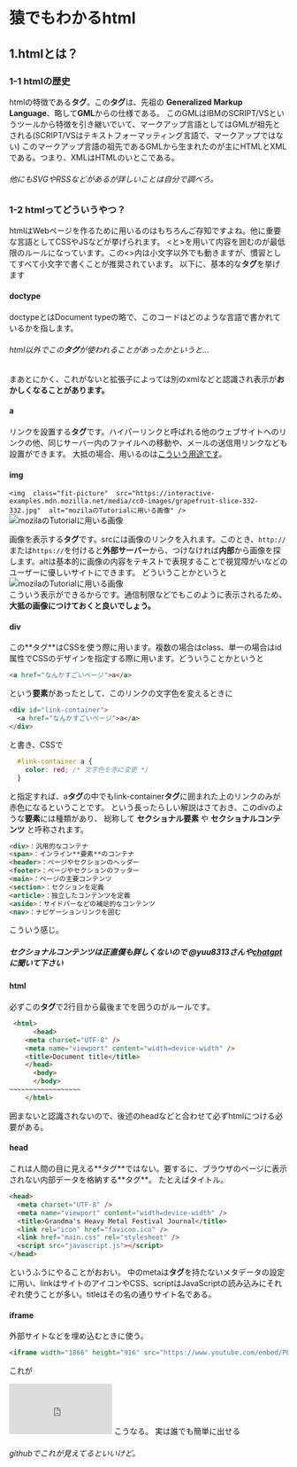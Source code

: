# 猿でもわかるhtml
## 1.htmlとは？
### 1-1 htmlの歴史
htmlの特徴である****タグ****。この**タグ**は、先祖の **Generalized Markup Language**、略して**GML**からの仕様である。
このGMLはIBMのSCRIPT/VSというツールから特徴を引き継いでいて、マークアップ言語としてはGMLが祖先とされる(SCRIPT/VSはテキストフォーマッティング言語で、マークアップではない)
このマークアップ言語の祖先であるGMLから生まれたのが主にHTMLとXMLである。つまり、XMLはHTMLのいとこである。
###### 他にもSVGやRSSなどがあるが詳しいことは自分で調べろ。
### 1-2 htmlってどういうやつ？
htmlはWebページを作るために用いるのはもちろんご存知ですよね。他に重要な言語としてCSSやJSなどが挙げられます。
<と>を用いて内容を囲むのが最低限のルールになっています。この<>内は小文字以外でも動きますが、慣習としてすべて小文字で書くことが推奨されています。
以下に、基本的な**タグ**を挙げます

#### doctype
<!doctype html>
doctypeとはDocument typeの略で、このコードはどのような言語で書かれているかを指します。
###### html以外でこの**タグ**が使われることがあったかというと...
まあとにかく、これがないと拡張子によっては別のxmlなどと認識され表示が**おかしくなることがあります。**

#### a
<a href=""></a>
リンクを設置する**タグ**です。ハイパーリンクと呼ばれる他のウェブサイトへのリンクの他、同じサーバー内のファイルへの移動や、メールの送信用リンクなども設置ができます。
大抵の場合、用いるのは[こういう用途です](https://google.com)。

#### img
```<img  class="fit-picture"  src="https://interactive-examples.mdn.mozilla.net/media/cc0-images/grapefruit-slice-332-332.jpg"  alt="mozilaのTutorialに用いる画像" />```
<img  class="fit-picture"  src="https://interactive-examples.mdn.mozilla.net/media/cc0-images/grapefruit-slice-332-332.jpg"  alt="mozilaのTutorialに用いる画像" />

画像を表示する**タグ**です。srcには画像のリンクを入れます。このとき、`http://`または`https://`を付けると**外部サーバー**から、つけなければ**内部**から画像を探します。altは基本的に画像の内容をテキストで表現することで視覚障がいなどのユーザーに優しいサイトにできます。
どういうことかというと<br>
<img  class="fit-picture"  src=""  alt="mozilaのTutorialに用いる画像" />
<br>こういう表示ができるからです。通信制限などでもこのように表示されるため、**大抵の画像につけておくと良いでしょう。**

#### div
<div></div>
この**タグ**はCSSを使う際に用います。複数の場合はclass、単一の場合はid属性でCSSのデザインを指定する際に用います。どういうことかというと

```html
<a href="なんかすごいページ">a</a>
```
という**要素**があったとして、このリンクの文字色を変えるときに
```html
<div id="link-container">
  <a href="なんかすごいページ">a</a>
</div>
```
と書き、CSSで
```css
  #link-container a {
    color: red; /* 文字色を赤に変更 */
  }
```
と指定すれば、a**タグ**の中でもlink-container**タグ**に囲まれた上のリンクのみが赤色になるということです。
という長ったらしい解説はさておき、このdivのような**要素**には種類があり、
総称して **セクショナル要素** や **セクショナルコンテンツ** と呼称されます。

```html
<div>：汎用的なコンテナ
<span>：インライン**要素**のコンテナ
<header>：ページやセクションのヘッダー
<footer>：ページやセクションのフッター
<main>：ページの主要コンテンツ
<section>：セクションを定義
<article>：独立したコンテンツを定義
<aside>：サイドバーなどの補足的なコンテンツ
<nav>：ナビゲーションリンクを囲む
```
こういう感じ。
##### セクショナルコンテンツは正直僕も詳しくないので @yuu8313さんや[chatgpt](https://chat.com)に聞いて下さい
####  html
必ずこの**タグ**で2行目から最後までを囲うのがルールです。

```html
 <html>
      <head>
    <meta charset="UTF-8" />
    <meta name="viewport" content="width=device-width" />
    <title>Document title</title>
    </head>
      <body>
      </body>
~~~~~~~~~~~~~~~~~~
    </html>
```
囲まないと認識されないので、後述のheadなどと合わせて必ずhtmlにつける必要がある。
#### head
<head>
これは人間の目に見える**タグ**ではない。要するに、ブラウザのページに表示されない内部データを格納する**タグ**。
たとえばタイトル。

```html
<head>
  <meta charset="UTF-8" />
  <meta name="viewport" content="width=device-width" />
  <title>Grandma's Heavy Metal Festival Journal</title>
  <link rel="icon" href="favicon.ico" />
  <link href="main.css" rel="stylesheet" />
  <script src="javascript.js"></script>
</head>
```
というふうにやることがおおい。
中のmetaは**タグ**を持たないメタデータの設定に用い、linkはサイトのアイコンやCSS、scriptはJavaScriptの読み込みにそれぞれ使うことが多い。titleはその名の通りサイト名である。
#### iframe
外部サイトなどを埋め込むときに使う。

```html
<iframe width="1866" height="916" src="https://www.youtube.com/embed/PEbRlW4TX0Y" title="【ゆっくり解説】「哲学的剃刀」を集めて十徳ナイフを作ろう！！！！！！！！！！！" frameborder="0" allow="accelerometer; autoplay; clipboard-write; encrypted-media; gyroscope; picture-in-picture; web-share" referrerpolicy="strict-origin-when-cross-origin" allowfullscreen></iframe>
```
これが
<iframe width="186" height="91" src="https://www.youtube.com/embed/PEbRlW4TX0Y" title="【ゆっくり解説】「哲学的剃刀」を集めて十徳ナイフを作ろう！！！！！！！！！！！" frameborder="0" allow="accelerometer; autoplay; clipboard-write; encrypted-media; gyroscope; picture-in-picture; web-share" referrerpolicy="strict-origin-when-cross-origin" allowfullscreen></iframe>
こうなる。
実は誰でも簡単に出せる

###### githubでこれが見えてるといいけど。

####  